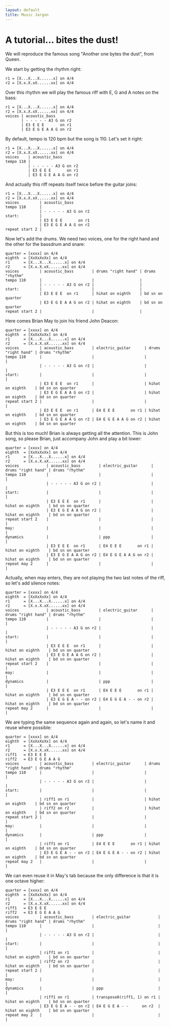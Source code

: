```yaml
---
layout: default
title: Music Jargon
---
```


# A tutorial... bites the dust!

We will reproduce the famous song "Another one bytes the dust", from Queen.

We start by getting the rhythm right:

    r1 = [X...X...X......x] on 4/4
    r2 = [X.x.X.xX......xx] on 4/4

Over this rhythm we will play the famous riff with E, G and A notes on the bass:

    r1 = [X...X...X......x] on 4/4
    r2 = [X.x.X.xX......xx] on 4/4
    voices | acoustic_bass
           | - - - - - A3 G on r2
           | E3 E E E       on r1
           | E3 E G E A A G on r2

By default, tempo is 120 bpm but the song is 110. Let's set it right:

    r1 = [X...X...X......x] on 4/4
    r2 = [X.x.X.xX......xx] on 4/4
    voices    | acoustic_bass
    tempo 110 |
              | - - - - - A3 G on r2
              | E3 E E E       on r1
              | E3 E G E A A G on r2

And actually this riff repeats itself twice before the guitar joins:

    r1 = [X...X...X......x] on 4/4
    r2 = [X.x.X.xX......xx] on 4/4
    voices         | acoustic_bass
    tempo 110      |
                   | - - - - - A3 G on r2
    start:         |
                   | E3 E E E       on r1
                   | E3 E G E A A G on r2
    repeat start 2 |

Now let's add the drums. We need two voices, one for the right hand and the other for the bassdrum and snare:

    quarter = [xxxx] on 4/4
    eighth  = [XxXxXxXx] on 4/4
    r1      = [X...X...X......x] on 4/4
    r2      = [X.x.X.xX......xx] on 4/4
    voices         | acoustic_bass        | drums "right hand" | drums "rhythm"
    tempo 110      |                      |                    |
                   | - - - - - A3 G on r2 |                    |
    start:         |                      |                    |
                   | E3 E E E  on r1      | hihat on eighth    | bd sn on quarter
                   | E3 E G E A A G on r2 | hihat on eighth    | bd sn on quarter
    repeat start 2 |                      |                    |

Here comes Brian May to join his friend John Deacon:

    quarter = [xxxx] on 4/4
    eighth  = [XxXxXxXx] on 4/4
    r1      = [X...X...X......x] on 4/4
    r2      = [X.x.X.xX......xx] on 4/4
    voices         | acoustic_bass        | electric_guitar      | drums "right hand" | drums "rhythm"
    tempo 110      |                      |                      |                    |
                   | - - - - - A3 G on r2 |                      |                    |
    start:         |                      |                      |                    |
                   | E3 E E E  on r1      |                      | hihat on eighth    | bd sn on quarter
                   | E3 E G E A A G on r2 |                      | hihat on eighth    | bd sn on quarter
    repeat start 2 |                      |                      |                    |
                   | E3 E E E  on r1      | E4 E E E       on r1 | hihat on eighth    | bd sn on quarter
                   | E3 E G E A A G on r2 | E4 E G E A A G on r2 | hihat on eighth    | bd sn on quarter

But this is too much! Brian is always getting all the attention. This is John song, so please Brian, just accompany John and play a bit lower:

    quarter = [xxxx] on 4/4
    eighth  = [XxXxXxXx] on 4/4
    r1      = [X...X...X......x] on 4/4
    r2      = [X.x.X.xX......xx] on 4/4
    voices            | acoustic_bass        | electric_guitar      | drums "right hand" | drums "rhythm"
    tempo 110         |                      |                      |                    |
                      | - - - - - A3 G on r2 |                      |                    |
    start:            |                      |                      |                    |
                      | E3 E E E  on r1      |                      | hihat on eighth    | bd sn on quarter
                      | E3 E G E A A G on r2 |                      | hihat on eighth    | bd sn on quarter
    repeat start 2    |                      |                      |                    |
    may:              |                      |                      |                    |
    dynamics          |                      | ppp                  |                    |
                      | E3 E E E  on r1      | E4 E E E       on r1 | hihat on eighth    | bd sn on quarter
                      | E3 E G E A A G on r2 | E4 E G E A A G on r2 | hihat on eighth    | bd sn on quarter
    repeat may 2      |                      |                      |                    |

Actually, when may enters, they are not playing the two last notes of the riff, so let's add silence notes:

    quarter = [xxxx] on 4/4
    eighth  = [XxXxXxXx] on 4/4
    r1      = [X...X...X......x] on 4/4
    r2      = [X.x.X.xX......xx] on 4/4
    voices            | acoustic_bass        | electric_guitar      | drums "right hand" | drums "rhythm"
    tempo 110         |                      |                      |                    |
                      | - - - - - A3 G on r2 |                      |                    |
    start:            |                      |                      |                    |
                      | E3 E E E  on r1      |                      | hihat on eighth    | bd sn on quarter
                      | E3 E G E A A G on r2 |                      | hihat on eighth    | bd sn on quarter
    repeat start 2    |                      |                      |                    |
    may:              |                      |                      |                    |
    dynamics          |                      | ppp                  |                    |
                      | E3 E E E  on r1      | E4 E E E       on r1 | hihat on eighth    | bd sn on quarter
                      | E3 E G E A - - on r2 | E4 E G E A - - on r2 | hihat on eighth    | bd sn on quarter
    repeat may 2      |                      |                      |                    |

We are typing the same sequence again and again, so let's name it and reuse where possible:

    quarter = [xxxx] on 4/4
    eighth  = [XxXxXxXx] on 4/4
    r1      = [X...X...X......x] on 4/4
    r2      = [X.x.X.xX......xx] on 4/4
    riff1   = E3 E E E
    riff2   = E3 E G E A A G 
    voices         | acoustic_bass        | electric_guitar      | drums "right hand" | drums "rhythm"
    tempo 110      |                      |                      |                    |
                   | - - - - - A3 G on r2 |                      |                    |
    start:         |                      |                      |                    |
                   | riff1 on r1          |                      | hihat on eighth    | bd sn on quarter
                   | riff2 on r2          |                      | hihat on eighth    | bd sn on quarter
    repeat start 2 |                      |                      |                    |
    may:           |                      |                      |                    |
    dynamics       |                      | ppp                  |                    |
                   | riff1 on r1          | E4 E E E       on r1 | hihat on eighth    | bd sn on quarter
                   | E3 E G E A - - on r2 | E4 E G E A - - on r2 | hihat on eighth    | bd sn on quarter
    repeat may 2   |                      |                      |                    |

We can even reuse it in May's tab because the only difference is that it is one octave higher:

    quarter = [xxxx] on 4/4
    eighth  = [XxXxXxXx] on 4/4
    r1      = [X...X...X......x] on 4/4
    r2      = [X.x.X.xX......xx] on 4/4
    riff1   = E3 E E E
    riff2   = E3 E G E A A G 
    voices         | acoustic_bass        | electric_guitar            | drums "right hand" | drums "rhythm"
    tempo 110      |                      |                            |                    |
                   | - - - - - A3 G on r2 |                            |                    |
    start:         |                      |                            |                    |
                   | riff1 on r1          |                            | hihat on eighth    | bd sn on quarter
                   | riff2 on r2          |                            | hihat on eighth    | bd sn on quarter
    repeat start 2 |                      |                            |                    |
    may:           |                      |                            |                    |
    dynamics       |                      | ppp                        |                    |
                   | riff1 on r1          | transpose8(riff1, 1) on r1 | hihat on eighth    | bd sn on quarter
                   | E3 E G E A - - on r2 | E4 E G E A - -      on r2  | hihat on eighth    | bd sn on quarter
    repeat may 2   |                      |                            |                    |

